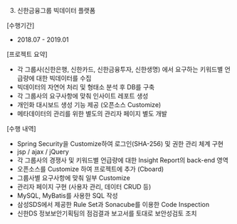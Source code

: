 3. 신한금융그룹 빅데이터 플랫폼

[수행기간]
- 2018.07 - 2019.01

[프로젝트 요약]
- 각 그룹사(신한은행, 신한카드, 신한금융투자, 신한생명) 에서 요구하는 키워드별 언급량에 대한 빅데이터를 수집
- 빅데이터의 자연어 처리 및 형태소 분석 후 DB를 구축
- 각 그룹사의 요구사항에 맞춰 인사이트 레포트 생성
- 개인화 대시보드 생성 기능 제공 (오픈소스 Customize)
- 메타데이터의 관리를 위한 별도의 관리자 페이지 별도 개발

[수행 내역]
- Spring Security을 Customize하여 로그인(SHA-256) 및 권한 관리 체계 구현
- jsp / ajax / jQuery
- 각 그룹사의 경쟁사 및 키워드별 언급량에 대한 Insight Report의 back-end 영역
- 오픈소스를 Customize 하여 프로젝트에 추가 (Cboard)
- 그룹사별 요구사항에 맞춰 일부 Customize
- 관리자 페이지 구현 (사용자 관리, 데이터 CRUD 등)
- MySQL, MyBatis를 사용한 SQL 작성
- 삼성SDS에서 제공한 Rule Set과 Sonacube를 이용한 Code Inspection
- 신한DS 정보보안기획팀의 점검결과 보고서를 토대로 보안성검토 조치

